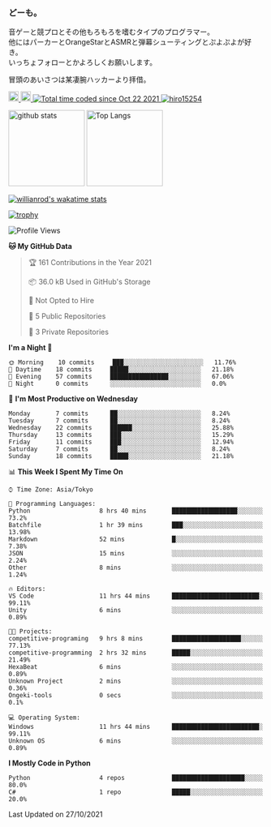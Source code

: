 ### どーも。

音ゲーと競プロとその他もろもろを嗜むタイプのプログラマー。<br>
他にはパーカーとOrangeStarとASMRと弾幕シューティングとぷよぷよが好き。<br>
いっちょフォローとかよろしくお願いします。<br>

冒頭のあいさつは某凄腕ハッカーより拝借。

<p align="left"> 
  <a href="http://twitter.com/hiro15254">
    <img height="20" src="https://img.shields.io/twitter/follow/hiro15254?label=Twitter&logo=twitter&style=flat" />
  </a>
  <a href="https://github.com/hiro15254">
    <img height="20" src="https://img.shields.io/github/followers/hiro15254?label=follow&logo=github&style=flat" />
  </a>
  <a href="https://wakatime.com/@4c6eda6c-d45f-4db4-82b1-bb86de5eb197">
    <img src="https://wakatime.com/badge/user/4c6eda6c-d45f-4db4-82b1-bb86de5eb197.svg" alt="Total time coded since Oct 22 2021" />
  </a>
  <a href="https://github.com/hiro15254">
    <img src="https://komarev.com/ghpvc/?username=hiro15254" alt="hiro15254" />
  </a>
</p>

<p align="left">
  <img alt="github stats" height="150px" src="https://github-readme-stats.vercel.app/api?username=hiro15254&theme=onedark&show_icons=ture&count_private=true" />
  <img alt="Top Langs" height="150px" src="https://github-readme-stats.vercel.app/api/top-langs/?username=hiro15254&layout=compact&show_icons=true&theme=onedark&count_private=true" />
</p>

[![willianrod's wakatime stats](https://github-readme-stats.vercel.app/api/wakatime?username=hiro15254&theme=onedark)](https://github.com/anuraghazra/github-readme-stats)

[![trophy](https://github-profile-trophy.vercel.app/?username=hiro15254&theme=onedark&column=10)](https://github.com/ryo-ma/github-profile-trophy)

<!--START_SECTION:waka-->
![Profile Views](http://img.shields.io/badge/Profile%20Views-407-blue)

**🐱 My GitHub Data** 

> 🏆 161 Contributions in the Year 2021
 > 
> 📦 36.0 kB Used in GitHub's Storage 
 > 
> 🚫 Not Opted to Hire
 > 
> 📜 5 Public Repositories 
 > 
> 🔑 3 Private Repositories  
 > 
**I'm a Night 🦉** 

```text
🌞 Morning    10 commits     ███░░░░░░░░░░░░░░░░░░░░░░   11.76% 
🌆 Daytime    18 commits     █████░░░░░░░░░░░░░░░░░░░░   21.18% 
🌃 Evening    57 commits     ████████████████░░░░░░░░░   67.06% 
🌙 Night      0 commits      ░░░░░░░░░░░░░░░░░░░░░░░░░   0.0%

```
📅 **I'm Most Productive on Wednesday** 

```text
Monday       7 commits      ██░░░░░░░░░░░░░░░░░░░░░░░   8.24% 
Tuesday      7 commits      ██░░░░░░░░░░░░░░░░░░░░░░░   8.24% 
Wednesday    22 commits     ██████░░░░░░░░░░░░░░░░░░░   25.88% 
Thursday     13 commits     ███░░░░░░░░░░░░░░░░░░░░░░   15.29% 
Friday       11 commits     ███░░░░░░░░░░░░░░░░░░░░░░   12.94% 
Saturday     7 commits      ██░░░░░░░░░░░░░░░░░░░░░░░   8.24% 
Sunday       18 commits     █████░░░░░░░░░░░░░░░░░░░░   21.18%

```


📊 **This Week I Spent My Time On** 

```text
⌚︎ Time Zone: Asia/Tokyo

💬 Programming Languages: 
Python                   8 hrs 40 mins       ██████████████████░░░░░░░   73.2% 
Batchfile                1 hr 39 mins        ███░░░░░░░░░░░░░░░░░░░░░░   13.98% 
Markdown                 52 mins             █░░░░░░░░░░░░░░░░░░░░░░░░   7.38% 
JSON                     15 mins             ░░░░░░░░░░░░░░░░░░░░░░░░░   2.24% 
Other                    8 mins              ░░░░░░░░░░░░░░░░░░░░░░░░░   1.24%

🔥 Editors: 
VS Code                  11 hrs 44 mins      ████████████████████████░   99.11% 
Unity                    6 mins              ░░░░░░░░░░░░░░░░░░░░░░░░░   0.89%

🐱‍💻 Projects: 
competitive-programing   9 hrs 8 mins        ███████████████████░░░░░░   77.13% 
competitive-programming  2 hrs 32 mins       █████░░░░░░░░░░░░░░░░░░░░   21.49% 
HexaBeat                 6 mins              ░░░░░░░░░░░░░░░░░░░░░░░░░   0.89% 
Unknown Project          2 mins              ░░░░░░░░░░░░░░░░░░░░░░░░░   0.36% 
Ongeki-tools             0 secs              ░░░░░░░░░░░░░░░░░░░░░░░░░   0.1%

💻 Operating System: 
Windows                  11 hrs 44 mins      ████████████████████████░   99.11% 
Unknown OS               6 mins              ░░░░░░░░░░░░░░░░░░░░░░░░░   0.89%

```

**I Mostly Code in Python** 

```text
Python                   4 repos             ████████████████████░░░░░   80.0% 
C#                       1 repo              █████░░░░░░░░░░░░░░░░░░░░   20.0%

```



 Last Updated on 27/10/2021
<!--END_SECTION:waka-->
